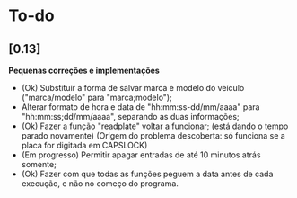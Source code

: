 # To-do

## [0.13]

**Pequenas correções e implementações**

- (Ok) Substituir a forma de salvar marca e modelo do veículo ("marca/modelo" para "marca;modelo");
- Alterar formato de hora e data de "hh:mm:ss-dd/mm/aaaa" para "hh:mm:ss;dd/mm/aaaa", separando as duas informações;
- (Ok) Fazer a função "readplate" voltar a funcionar; (está dando o tempo parado novamente) (Origem do problema descoberta: só funciona se a placa for digitada em CAPSLOCK)
- (Em progresso) Permitir apagar entradas de até 10 minutos atrás somente;
- (Ok) Fazer com que todas as funções peguem a data antes de cada execução, e não no começo do programa.
